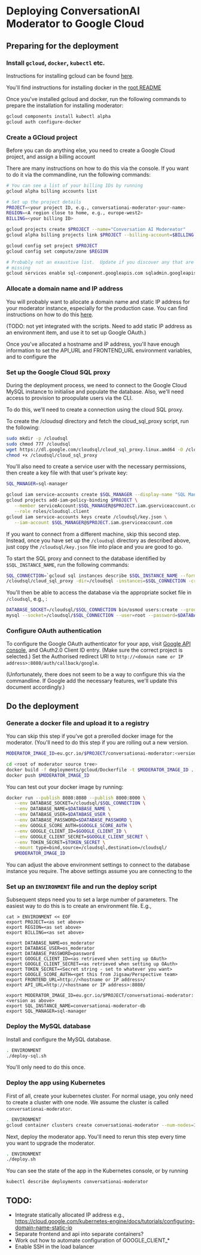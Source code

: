 # Deploying ConversationAI Moderator to Google Cloud

## Preparing for the deployment

### Install `gcloud`, `docker`, `kubectl` etc.

Instructions for installing gcloud can be found [here](https://cloud.google.com/sdk/docs/quickstart-linux).

You'll find instructions for installing docker in the [root README](../../README.md)

Once you've installed gcloud and docker, run the following commands to prepare
the installation for installing moderator:

```bash
gcloud components install kubectl alpha
gcloud auth configure-docker
```

### Create a GCloud project

Before you can do anything else, you need to create a Google Cloud project,
and assign a billing account

There are many instructions on how to do this via the console.  If you want
to do it via the commandline, run the following commands:

```bash
# You can see a list of your billing IDs by running
gcloud alpha billing accounts list

# Set up the project details
PROJECT=<your project ID, e.g., conversationai-moderator-your-name>
REGION=<A region close to home, e.g., europe-west2>
BILLING=<your billing ID>

gcloud projects create $PROJECT --name="Conversation AI Modereator"
gcloud alpha billing projects link $PROJECT --billing-account=$BILLING

gcloud config set project $PROJECT
gcloud config set compute/zone $REGION

# Probably not an exaustive list.  Update if you discover any that are
# missing
gcloud services enable sql-component.googleapis.com sqladmin.googleapis.com
```

### Allocate a domain name and IP address

You will probably want to allocate a domain name and static IP address
for your moderator instance, especially for the production case.  You can
find instructions on how to do this [here](https://cloud.google.com/kubernetes-engine/docs/tutorials/configuring-domain-name-static-ip).

(TODO: not yet integrated with the scripts.  Need to add static IP address as an
environment item, and use it to set up Google OAuth.)

Once you've allocated a hostname and IP address, you'll have enough information
to set the API_URL and FRONTEND_URL environment variables, and to configure
the

### Set up the Google Cloud SQL proxy

During the deployment process, we need to connect to the Google Cloud MySQL
instance to initialise and populate the database.  Also, we'll need access
to provision to proopulate users via the CLI.

To do this, we'll need to create a connection using the cloud SQL proxy.

To create the /cloudsql directory and fetch the cloud_sql_proxy script, run
the following:

```bash
sudo mkdir -p /cloudsql
sudo chmod 777 /cloudsql
wget https://dl.google.com/cloudsql/cloud_sql_proxy.linux.amd64 -O /cloudsql/cloud_sql_proxy
chmod +x /cloudsql/cloud_sql_proxy
```

You'll also need to create a service user with the necessary permissions,
then create a key file with that user's private key:

```bash
SQL_MANAGER=sql-manager

gcloud iam service-accounts create $SQL_MANAGER --display-name "SQL Manager"
gcloud projects add-iam-policy-binding $PROJECT \
   --member serviceAccount:$SQL_MANAGER@$PROJECT.iam.gserviceaccount.com \
   --role roles/cloudsql.client
gcloud iam service-accounts keys create /cloudsql/key.json \
   --iam-account $SQL_MANAGER@$PROJECT.iam.gserviceaccount.com
```

If you want to connect from a different machine, skip this second step.  Instead, once
you have set up the `/cloudsql` directory as described above, just copy the
`/cloudsql/key.json` file into place and you are good to go.

To start the SQL proxy and connect to the database identified by `$SQL_INSTANCE_NAME`,
run the following commands:

```bash
SQL_CONNECTION=`gcloud sql instances describe $SQL_INSTANCE_NAME --format "value(connectionName)"`
/cloudsql/cloud_sql_proxy -dir=/cloudsql -instances=$SQL_CONNECTION -credential_file=/cloudsql/key.json &
```

You'll then be able to access the database via the appropriate socket file in `/cloudsql`, e.g., :

```bash
DATABASE_SOCKET=/cloudsql/$SQL_CONNECTION bin/osmod users:create --group general --name "Name" --email "email@example.com"
mysql --socket=/cloudsql/$SQL_CONNECTION --user=root --password=$DATABASE_PASSWORD
```

### Configure OAuth authentication

To configure the Google OAuth authenticator for your app, visit
[Google API console](https://console.developers.google.com/apis/credentials),
and OAuth2.0 Client ID entry.  (Make sure the correct project is selected.)
Set the Authorised redirect URI to `http://<domain name or IP address>:8080/auth/callback/google`.

(Unfortunately, there does not seem to be a way to configure this via the
commandline.  If Google add the necessary features, we'll update this document
accordingly.)

## Do the deployment

### Generate a docker file and upload it to a registry

You can skip this step if you've got a prerolled docker image for the moderator.
(You'll need to do this step if you are rolling out a new version.

```bash
MODERATOR_IMAGE_ID=eu.gcr.io/$PROJECT/conversationai-moderator:<version>

cd <root of moderator source tree>
docker build -f deployments/gcloud/Dockerfile -t $MODERATOR_IMAGE_ID .
docker push $MODERATOR_IMAGE_ID
```

You can test out your docker image by running:

```bash
docker run --publish 8080:8080 --publish 8000:8000 \
   --env DATABASE_SOCKET=/cloudsql/$SQL_CONNECTION \
   --env DATABASE_NAME=$DATABASE_NAME \
   --env DATABASE_USER=$DATABASE_USER \
   --env DATABASE_PASSWORD=$DATABASE_PASSWORD \
   --env GOOGLE_SCORE_AUTH=$GOOGLE_SCORE_AUTH \
   --env GOOGLE_CLIENT_ID=$GOOGLE_CLIENT_ID \
   --env GOOGLE_CLIENT_SECRET=$GOOGLE_CLIENT_SECRET \
   --env TOKEN_SECRET=$TOKEN_SECRET \
   --mount type=bind,source=/cloudsql,destination=/cloudsql/
   $MODERATOR_IMAGE_ID
```

You can adjust the above environment settings to connect to the database instance
you require.  The above settings assume you are connecting to the

### Set up an `ENVIRONMENT` file and run the deploy script

Subsequent steps need you to set a large number of parameters.  The easiest way
to do this is to create an environment file.  E.g.,

```
cat > ENVIRONMENT << EOF
export PROJECT=<as set above>
export REGION=<as set above>
export BILLING=<as set above>

export DATABASE_NAME=os_moderator
export DATABASE_USER=os_moderator
export DATABASE_PASSWORD=password
export GOOGLE_CLIENT_ID=<as retrieved when setting up OAuth>
export GOOGLE_CLIENT_SECRET=<as retrieved when setting up OAuth>
export TOKEN_SECRET=<Secret string - set to whatever you want>
export GOOGLE_SCORE_AUTH=<get this from Jigsaw/Perspective team>
export FRONTEND_URL=http://<hostname or IP address>/
export API_URL=http://<hostname or IP address>:8080/

export MODERATOR_IMAGE_ID=eu.gcr.io/$PROJECT/conversationai-moderator:<version as above>
export SQL_INSTANCE_NAME=conversationai-moderator-db
export SQL_MANAGER=sql-manager
```

### Deploy the MySQL database
Install and configure the MySQL database.

```bash
. ENVIRONMENT
./deploy-sql.sh
```

You'll only need to do this once.

### Deploy the app using Kubernetes

First of all, create your kubernetes cluster.  For normal usage, you only need to
create a cluster with one node.  We assume the cluster is called
`conversationai-moderator`.

```bash
. ENVIRONMENT
gcloud container clusters create conversationai-moderator --num-nodes=1 --region=$REGION
```

Next, deploy the moderator app.  You'll need to rerun this step every time
you want to upgrade the moderator.

```bash
. ENVIRONMENT
./deploy.sh
```

You can see the state of the app in the Kubernetes console, or by running

```bash
kubectl describe deployments conversationai-moderator
```


## TODO:
 - Integrate statically allocated IP address
   e.g., https://cloud.google.com/kubernetes-engine/docs/tutorials/configuring-domain-name-static-ip
 - Separate frontend and api into separate containers?
 - Work out how to automate configuration of GOOGLE_CLIENT_*
 - Enable SSH in the load balancer


